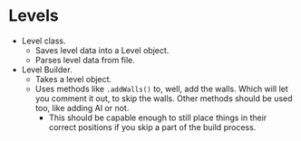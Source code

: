 # Levels

- Level class.
  - Saves level data into a Level object.
  - Parses level data from file.
- Level Builder.
  - Takes a level object.
  - Uses methods like `.addWalls()` to, well, add the walls. Which will let you comment it out, to skip the walls. Other methods should be used too, like adding AI or not.
    - This should be capable enough to still place things in their correct positions if you skip a part of the build process.
